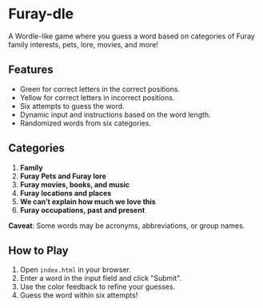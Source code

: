 # Furay-dle

A Wordle-like game where you guess a word based on categories of Furay family interests, pets, lore, movies, and more!

## Features
- Green for correct letters in the correct positions.
- Yellow for correct letters in incorrect positions.
- Six attempts to guess the word.
- Dynamic input and instructions based on the word length.
- Randomized words from six categories.

## Categories
1. **Family**
2. **Furay Pets and Furay lore**
3. **Furay movies, books, and music**
4. **Furay locations and places**
5. **We can’t explain how much we love this**
6. **Furay occupations, past and present**

**Caveat**: Some words may be acronyms, abbreviations, or group names.

## How to Play
1. Open `index.html` in your browser.
2. Enter a word in the input field and click "Submit".
3. Use the color feedback to refine your guesses.
4. Guess the word within six attempts!
